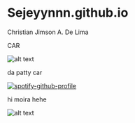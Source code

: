 # Sejeyynnn.github.io
Christian Jimson A. De Lima 

CAR



![alt text](https://encrypted-tbn0.gstatic.com/images?q=tbn:ANd9GcRbyqCwiuXXtY75Ladc_aMWyIQQc3xRe0GzGM0y7TEo_03R-p43AK7VlA4zh3iZKbWmdWU&usqp=CAU)

da patty car


[![spotify-github-profile](https://spotify-github-profile.vercel.app/api/view?uid=31yrneh7ejoxakbketloniszzqzi&cover_image=true&theme=default&show_offline=false&background_color=050505&interchange=true)](https://github.com/kittinan/spotify-github-profile)




hi moira hehe

![alt text](https://th.bing.com/th/id/OIP.G5269tjtGdFYAN05NrRqngHaFI?rs=1&pid=ImgDetMain)



